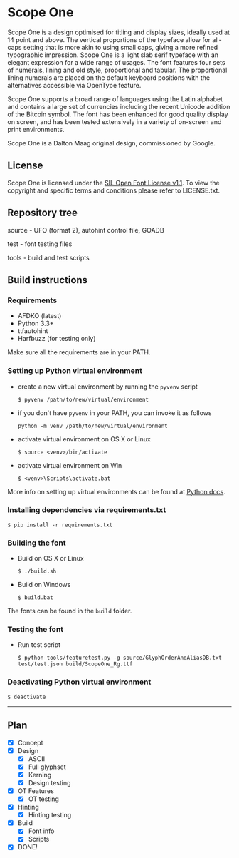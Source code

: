 # Scope One

Scope One is a design optimised for titling and display sizes, ideally used at 14 point and above. The vertical proportions of the typeface allow for all-caps setting that is more akin to using small caps, giving a more refined typographic impression. Scope One is a light slab serif typeface with an elegant expression for a wide range of usages. The font features four sets of numerals, lining and old style, proportional and tabular. The proportional lining numerals are placed on the default keyboard positions with the alternatives accessible via OpenType feature.

Scope One supports a broad range of languages using the Latin alphabet and contains a large set of currencies including the recent Unicode addition of the Bitcoin symbol. The font has been enhanced for good quality display on screen, and has been tested extensively in a variety of on-screen and print environments.

Scope One is a Dalton Maag original design, commissioned by Google.

## License

Scope One is licensed under the [SIL Open Font License v1.1](http://scripts.sil.org/OFL).
To view the copyright and specific terms and conditions please refer to LICENSE.txt.

## Repository tree

source - UFO (format 2), autohint control file, GOADB

test - font testing files

tools - build and test scripts

## Build instructions

### Requirements

- AFDKO (latest)
- Python 3.3+
- ttfautohint
- Harfbuzz (for testing only)

Make sure all the requirements are in your PATH.

### Setting up Python virtual environment

- create a new virtual environment by running the `pyvenv` script

  `$ pyvenv /path/to/new/virtual/environment`

- if you don't have `pyvenv` in your PATH, you can invoke it as follows

  `python -m venv /path/to/new/virtual/environment`

- activate virtual environment on OS X or Linux

  `$ source <venv>/bin/activate`

- activate virtual environment on Win

  `$ <venv>\Scripts\activate.bat`

More info on setting up virtual environments can be found at [Python docs](https://docs.python.org/3/library/venv.html).

### Installing dependencies via requirements.txt

`$ pip install -r requirements.txt`

### Building the font

- Build on OS X or Linux

  `$ ./build.sh`

- Build on Windows

  `$ build.bat`

The fonts can be found in the `build` folder.

### Testing the font

- Run test script

  `$ python tools/featuretest.py -g source/GlyphOrderAndAliasDB.txt test/test.json build/ScopeOne_Rg.ttf`

### Deactivating Python virtual environment

`$ deactivate`

* * *

## Plan

- [x] Concept
- [x] Design
  - [x] ASCII
  - [x] Full glyphset
  - [x] Kerning
  - [x] Design testing
- [x] OT Features
  - [x] OT testing
- [x] Hinting
  - [x] Hinting testing
- [x] Build
  - [x] Font info
  - [x] Scripts
- [x] DONE!

